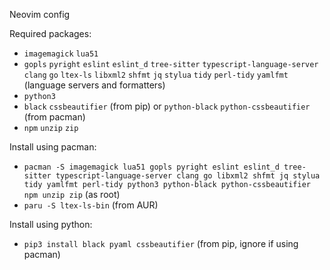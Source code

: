 Neovim config

Required packages:
- `imagemagick` `lua51`
- `gopls` `pyright` `eslint` `eslint_d` `tree-sitter` `typescript-language-server` `clang` `go` `ltex-ls` `libxml2` `shfmt` `jq` `stylua` `tidy` `perl-tidy` `yamlfmt` (language servers and formatters)
- `python3`
- `black` `cssbeautifier` (from pip) or `python-black` `python-cssbeautifier` (from pacman)
- `npm` `unzip` `zip`

Install using pacman:
- `pacman -S imagemagick lua51 gopls pyright eslint eslint_d tree-sitter typescript-language-server clang go libxml2 shfmt jq stylua tidy yamlfmt perl-tidy python3 python-black python-cssbeautifier npm unzip zip` (as root)
- `paru -S ltex-ls-bin` (from AUR)

Install using python:
- `pip3 install black pyaml cssbeautifier` (from pip, ignore if using pacman)

